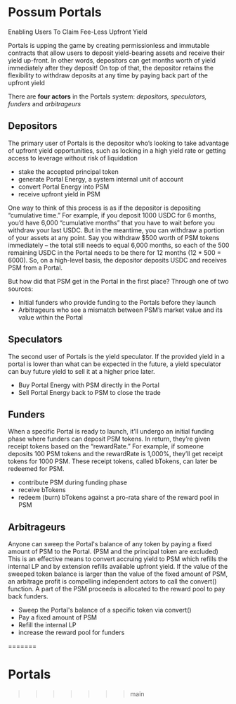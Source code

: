 # Possum Portals
Enabling Users To Claim Fee-Less Upfront Yield

Portals is upping the game by creating permissionless and immutable contracts that allow users to deposit yield-bearing assets and receive their yield up-front. In other words, depositors can get months worth of yield immediately after they deposit! 
On top of that, the depositor retains the flexibility to withdraw deposits at any time by paying back part of the upfront yield

There are **four actors** in the Portals system: *depositors, speculators, funders* and *arbitrageurs*

## Depositors
The primary user of Portals is the depositor who’s looking to take advantage of upfront yield opportunities, such as locking in a high yield rate or getting access to leverage without risk of liquidation 
* stake the accepted principal token
* generate Portal Energy, a system internal unit of account
* convert Portal Energy into PSM
* receive upfront yield in PSM

One way to think of this process is as if the depositor is depositing “cumulative time.”
For example, if you deposit 1000 USDC for 6 months, you’d have 6,000 “cumulative months” that you have to wait before you withdraw your last USDC. But in the meantime, you can withdraw a portion of your assets at any point. Say you withdraw $500 worth of PSM tokens immediately – the total still needs to equal 6,000 months, so each of the 500 remaining USDC in the Portal needs to be there for 12 months (12 * 500 = 6000).
So, on a high-level basis, the depositor deposits USDC and receives PSM from a Portal. 

But how did that PSM get in the Portal in the first place? Through one of two sources: 
* Initial funders who provide funding to the Portals before they launch
* Arbitrageurs who see a mismatch between PSM’s market value and its value within the Portal 

## Speculators
The second user of Portals is the yield speculator. If the provided yield in a portal is lower than what can be expected in the future, a yield speculator can buy future yield to sell it at a higher price later.
* Buy Portal Energy with PSM directly in the Portal
* Sell Portal Energy back to PSM to close the trade

## Funders
When a specific Portal is ready to launch, it’ll undergo an initial funding phase where funders can deposit PSM tokens. 
In return, they’re given receipt tokens based on the “rewardRate.” For example, if someone deposits 100 PSM tokens and the rewardRate is 1,000%, they’ll get receipt tokens for 1000 PSM.
These receipt tokens, called bTokens, can later be redeemed for PSM. 
* contribute PSM during funding phase
* receive bTokens
* redeem (burn) bTokens against a pro-rata share of the reward pool in PSM

## Arbitrageurs
Anyone can sweep the Portal's balance of any token by paying a fixed amount of PSM to the Portal. (PSM and the principal token are excluded)
This is an effective means to convert accruing yield to PSM which refills the internal LP and by extension refills available upfront yield.
If the value of the sweeped token balance is larger than the value of the fixed amount of PSM, an arbitrage profit is compelling independent actors to call the convert() function. A part of the PSM proceeds is allocated to the reward pool to pay back funders.
* Sweep the Portal's balance of a specific token via convert()
* Pay a fixed amount of PSM
* Refill the internal LP
* increase the reward pool for funders

=======
# Portals
>>>>>>> main
